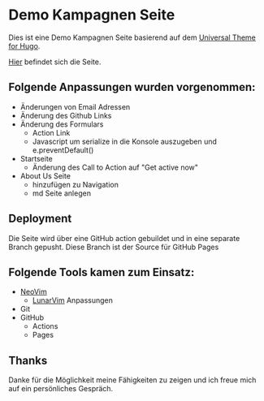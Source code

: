 # Demo Kampagnen Seite

Dies ist eine Demo Kampagnen Seite basierend auf dem [Universal Theme for Hugo](https://devcows.github.io/hugo-universal-theme).

[Hier](https://dpolakovics.github.io/demo.site/) befindet sich die Seite.

## Folgende Anpassungen wurden vorgenommen:
- Änderungen von Email Adressen
- Änderung des Github Links
- Änderung des Formulars
  - Action Link
  - Javascript um serialize in die Konsole auszugeben und e.preventDefault()
- Startseite
  - Änderung des Call to Action auf "Get active now"
- About Us Seite
  - hinzufügen zu Navigation
  - md Seite anlegen

## Deployment
Die Seite wird über eine GitHub action gebuildet und in eine separate Branch gepusht.
Diese Branch ist der Source für GitHub Pages

## Folgende Tools kamen zum Einsatz:
- [NeoVim](https://neovim.io)
  - [LunarVim](https://www.lunarvim.org/#opinionated) Anpassungen
- Git
- GitHub
  - Actions
  - Pages

## Thanks
Danke für die Möglichkeit meine Fähigkeiten zu zeigen und ich freue mich auf ein persönliches Gespräch.
